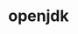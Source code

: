 ---
title: "openjdk"
layout: cache
categories: [package, v0.18.1]
meta: {"versions": ["1.8.0_191-b12", "1.8.0_265-b01", "11.0.15_10"], "compilers": ["gcc@=7.3.1", "gcc@=7.5.0"], "oss": ["amzn2", "ubuntu18.04"], "platforms": ["linux"], "targets": ["aarch64", "graviton2", "x86_64", "x86_64_v3", "x86_64_v4"], "stacks": ["aws-ahug", "aws-ahug-aarch64", "aws-isc", "aws-isc-aarch64", "build_systems", "e4s", "root"], "num_specs": 9, "num_specs_by_stack": {"root": 9, "aws-isc": 4, "aws-ahug-aarch64": 2, "aws-isc-aarch64": 4, "aws-ahug": 2, "build_systems": 1, "e4s": 1}}
spec_details: [{"hash": "bpfb7lpjoud5avyn22cb6cclrypkfwjc", "compiler": "gcc@=7.3.1", "versions": ["1.8.0_265-b01"], "os": "amzn2", "platform": "linux", "target": "x86_64_v3", "variants": [], "stacks": ["root", "aws-isc"], "size": "-", "tarball": "https://binaries.spack.io/v0.18.1/build_cache/linux-amzn2-x86_64_v3/gcc-7.3.1/openjdk-1.8.0_265-b01/linux-amzn2-x86_64_v3-gcc-7.3.1-openjdk-1.8.0_265-b01-bpfb7lpjoud5avyn22cb6cclrypkfwjc.spack"}, {"hash": "jse6qfjolhi6su7gvvgfd43jxbdumuc7", "compiler": "gcc@=7.3.1", "versions": ["11.0.15_10"], "os": "amzn2", "platform": "linux", "target": "graviton2", "variants": [], "stacks": ["aws-ahug-aarch64", "root", "aws-isc-aarch64"], "size": "-", "tarball": "https://binaries.spack.io/v0.18.1/build_cache/linux-amzn2-graviton2/gcc-7.3.1/openjdk-11.0.15_10/linux-amzn2-graviton2-gcc-7.3.1-openjdk-11.0.15_10-jse6qfjolhi6su7gvvgfd43jxbdumuc7.spack"}, {"hash": "2os4lzfgzvygi5fispn6nqqkfpm6v5y4", "compiler": "gcc@=7.3.1", "versions": ["11.0.15_10"], "os": "amzn2", "platform": "linux", "target": "x86_64_v3", "variants": [], "stacks": ["root", "aws-isc", "aws-ahug"], "size": "-", "tarball": "https://binaries.spack.io/v0.18.1/build_cache/linux-amzn2-x86_64_v3/gcc-7.3.1/openjdk-11.0.15_10/linux-amzn2-x86_64_v3-gcc-7.3.1-openjdk-11.0.15_10-2os4lzfgzvygi5fispn6nqqkfpm6v5y4.spack"}, {"hash": "4f7zs6yih25g4wrvdtzk2gsnamj22mwl", "compiler": "gcc@=7.3.1", "versions": ["1.8.0_265-b01"], "os": "amzn2", "platform": "linux", "target": "x86_64_v4", "variants": [], "stacks": ["root", "aws-isc"], "size": "-", "tarball": "https://binaries.spack.io/v0.18.1/build_cache/linux-amzn2-x86_64_v4/gcc-7.3.1/openjdk-1.8.0_265-b01/linux-amzn2-x86_64_v4-gcc-7.3.1-openjdk-1.8.0_265-b01-4f7zs6yih25g4wrvdtzk2gsnamj22mwl.spack"}, {"hash": "lkuk66aihqclphsou2tsaueiyfvlx55l", "compiler": "gcc@=7.3.1", "versions": ["1.8.0_191-b12"], "os": "amzn2", "platform": "linux", "target": "graviton2", "variants": [], "stacks": ["root", "aws-isc-aarch64"], "size": "-", "tarball": "https://binaries.spack.io/v0.18.1/build_cache/linux-amzn2-graviton2/gcc-7.3.1/openjdk-1.8.0_191-b12/linux-amzn2-graviton2-gcc-7.3.1-openjdk-1.8.0_191-b12-lkuk66aihqclphsou2tsaueiyfvlx55l.spack"}, {"hash": "7dqkotj6bsl34v6ax4n2qoucny3xjnp5", "compiler": "gcc@=7.5.0", "versions": ["11.0.15_10"], "os": "ubuntu18.04", "platform": "linux", "target": "x86_64", "variants": [], "stacks": ["root", "build_systems", "e4s"], "size": "-", "tarball": "https://binaries.spack.io/v0.18.1/build_cache/linux-ubuntu18.04-x86_64/gcc-7.5.0/openjdk-11.0.15_10/linux-ubuntu18.04-x86_64-gcc-7.5.0-openjdk-11.0.15_10-7dqkotj6bsl34v6ax4n2qoucny3xjnp5.spack"}, {"hash": "rt63tdmnguehbyngzhttcfzcc7ilnz5k", "compiler": "gcc@=7.3.1", "versions": ["11.0.15_10"], "os": "amzn2", "platform": "linux", "target": "x86_64_v4", "variants": [], "stacks": ["root", "aws-isc", "aws-ahug"], "size": "-", "tarball": "https://binaries.spack.io/v0.18.1/build_cache/linux-amzn2-x86_64_v4/gcc-7.3.1/openjdk-11.0.15_10/linux-amzn2-x86_64_v4-gcc-7.3.1-openjdk-11.0.15_10-rt63tdmnguehbyngzhttcfzcc7ilnz5k.spack"}, {"hash": "axpt5byk5xix4oqbpae2amp5awwnjx2n", "compiler": "gcc@=7.3.1", "versions": ["1.8.0_191-b12"], "os": "amzn2", "platform": "linux", "target": "aarch64", "variants": [], "stacks": ["root", "aws-isc-aarch64"], "size": "-", "tarball": "https://binaries.spack.io/v0.18.1/build_cache/linux-amzn2-aarch64/gcc-7.3.1/openjdk-1.8.0_191-b12/linux-amzn2-aarch64-gcc-7.3.1-openjdk-1.8.0_191-b12-axpt5byk5xix4oqbpae2amp5awwnjx2n.spack"}, {"hash": "ng6pfjayawwr45lm2dm4whkab5byhb3c", "compiler": "gcc@=7.3.1", "versions": ["11.0.15_10"], "os": "amzn2", "platform": "linux", "target": "aarch64", "variants": [], "stacks": ["aws-ahug-aarch64", "root", "aws-isc-aarch64"], "size": "-", "tarball": "https://binaries.spack.io/v0.18.1/build_cache/linux-amzn2-aarch64/gcc-7.3.1/openjdk-11.0.15_10/linux-amzn2-aarch64-gcc-7.3.1-openjdk-11.0.15_10-ng6pfjayawwr45lm2dm4whkab5byhb3c.spack"}]
---